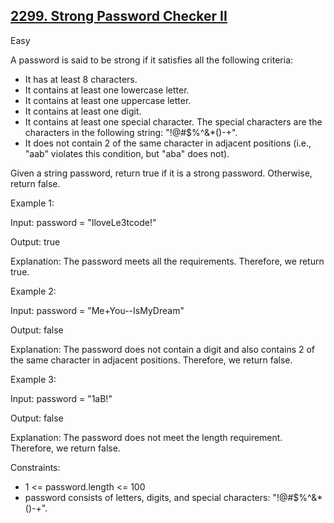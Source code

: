 ## [2299. Strong Password Checker II](https://leetcode.com/problems/strong-password-checker-ii/)

Easy

A password is said to be strong if it satisfies all the following criteria:

- It has at least 8 characters.
- It contains at least one lowercase letter.
- It contains at least one uppercase letter.
- It contains at least one digit.
- It contains at least one special character. The special characters are the characters in the following string: "!@#$%^&*()-+".
- It does not contain 2 of the same character in adjacent positions (i.e., "aab" violates this condition, but "aba" does not).

Given a string password, return true if it is a strong password. Otherwise, return false.


Example 1:

Input: password = "IloveLe3tcode!"

Output: true

Explanation: The password meets all the requirements. Therefore, we return true.

Example 2:

Input: password = "Me+You--IsMyDream"

Output: false

Explanation: The password does not contain a digit and also contains 2 of the same character in adjacent positions. Therefore, we return false.

Example 3:

Input: password = "1aB!"

Output: false

Explanation: The password does not meet the length requirement. Therefore, we return false.
 

Constraints:

- 1 <= password.length <= 100
- password consists of letters, digits, and special characters: "!@#$%^&*()-+".